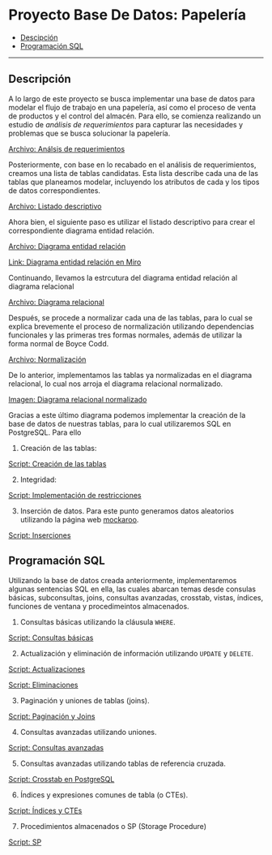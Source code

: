# Proyecto Base De Datos: Papelería

<ul>
  <li><a href="#Descripcion">Descipción</a></li>
  
  <li><a href="#Implementacion">Programación SQL</a></li>
</ul>

---
## Descripción <a id="Descripcion"></a>
A lo largo de este proyecto se busca implementar una base de datos para modelar
el flujo de trabajo en una papelería, así como el proceso de venta de productos 
y el control del almacén. Para ello, se comienza realizando un estudio de 
*análisis de requerimientos* para capturar las necesidades y problemas que se busca solucionar
la papelería.

[Archivo: Análsis de requerimientos](Analisis_De_Requerimientos.pdf)

Posteriormente, con base en lo recabado en el análisis de requerimientos, creamos una lista 
de tablas candidatas. Esta lista describe cada una de las tablas que planeamos modelar, incluyendo los atributos de cada y los tipos de datos correspondientes.

[Archivo: Listado descriptivo](Listado_Descriptivo_Tablas.pdf)

Ahora bien, el siguiente paso es utilizar el listado descriptivo para crear el correspondiente
diagrama entidad relación.

[Archivo: Diagrama entidad relación](DiagramaEntidadRelacion/Diagrama_Entidad_Relacion.pdf)

[Link: Diagrama entidad relación en Miro](https://miro.com/app/board/o9J_lqlra88=/?share_link_id=144839627601)

Continuando, llevamos la estrcutura del diagrama entidad relación al diagrama relacional

[Archivo: Diagrama relacional](Diagrama_Relacional.pdf)

Después, se procede a normalizar cada una de las tablas, para lo cual se explica brevemente el proceso de normalización
utilizando dependencias funcionales y las primeras tres formas normales, además de utilizar la forma normal de Boyce Codd. 

[Archivo: Normalización](Normalizacion.pdf)

De lo anterior, implementamos las tablas ya normalizadas en el diagrama relacional, lo cual nos arroja el diagrama relacional
normalizado.

[Imagen: Diagrama relacional normalizado](Diagrama_Relacional_Normalizado.jpg)

Gracias a este último diagrama podemos implementar la creación de la base de datos de nuestras tablas, para lo cual
utilizaremos SQL en PostgreSQL. Para ello

1. Creación de las tablas:

  [Script: Creación de las tablas](Crea_Tablas.sql)

2. Integridad:

  [Script: Implementación de restricciones](Crea_Integridad.sql)

3. Inserción de datos. Para este punto generamos datos aleatorios utilizando la página web [mockaroo](https://www.mockaroo.com/).

  [Script: Inserciones](Inserciones.sql)

## Programación SQL <a id="Implementacion"></a>

Utilizando la base de datos creada anteriormente, implementaremos algunas sentencias SQL en ella, las cuales abarcan temas
desde consulas básicas, subconsultas, joins, consultas avanzadas, crosstab, vistas, índices, funciones de ventana y procedimeintos almacenados.

1. Consultas básicas utilizando la cláusula ``WHERE``.

[Script: Consultas básicas](Where_Update_Delete/ConsultasWhere.sql)

2. Actualización y eliminación de información utilizando ``UPDATE`` y ``DELETE``. 

[Script: Actualizaciones](Where_Update_Delete/Update.sql)

[Script: Eliminaciones](Where_Update_Delete/deletes.sql)

3. Paginación y uniones de tablas (joins).

[Script: Paginación y Joins](Paginacion_y_Joins.sql)

4. Consultas avanzadas utilizando uniones.

[Script: Consultas avanzadas](Consultas_Avanzadas.sql)

5. Consultas avanzadas utilizando tablas de referencia cruzada.

[Script: Crosstab en PostgreSQL]()

6. Índices y expresiones comunes de tabla (o CTEs).

[Script: Índices y CTEs](Indices_y_ctes.sql)

7. Procedimientos almacenados o SP (Storage Procedure)

[Script: SP](Procedimientos_Almacenados.sql)
